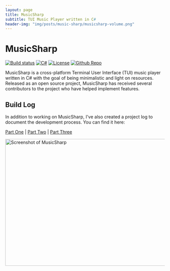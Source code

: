 ```yaml
---
layout: page
title: MusicSharp
subtitle: TUI Music Player written in C#
header-img: "img/posts/music-sharp/musicsharp-volume.png"
---
```


# MusicSharp
[![Build status](https://github.com/markjamesm/MusicSharp/workflows/.NET%20Core/badge.svg?branch=main)](https://github.com/markjamesm/MusicSharp/actions) [![C#](https://img.shields.io/badge/Language-CSharp-darkgreen.svg)](https://en.wikipedia.org/wiki/C_Sharp_(programming_language)) [![License](https://img.shields.io/badge/License-GPL-orange.svg)](https://www.gnu.org/licenses/gpl-3.0.en.html) [![Github Repo](https://img.shields.io/github/stars/markjamesm/musicsharp?style=social)](https://github.com/markjamesm/MusicSharp)

MusicSharp is a cross-platform Terminal User Interface (TUI) music player written in C# with the goal of being minimalistic and light on resources. Released as an open source project, MusicSharp has received several contributors to the project who have helped implement features.

## Build Log

In addition to working on MusicSharp, I've also created a project log to document the development process. You can find it here:

<a href="/2020-10-25-developing-a-cli-music-player-csharp/"> Part One</a> | <a href="/2020-10-29-developing-tui-music-player-csharp-part-two/">Part Two</a> | <a href="/2020-11-06-developing-tui-music-player-csharp-part-three/">Part Three</a>

<img src="https://user-images.githubusercontent.com/20845425/98765417-1e062b80-23ac-11eb-9cb7-4046d8e979e9.png" width="750" height="402" alt="Screenshot of MusicSharp">